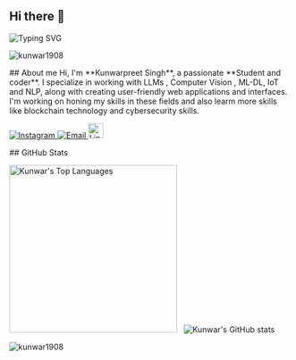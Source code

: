 ## Hi there 👋 
![Typing SVG](https://readme-typing-svg.demolab.com?font=Fira+Code&weight=900&size=40&repeat=false&vCenter=true&width=800&color=ff4f4f&lines=Kunwarpreet+Singh)
<p align="left"> <img src="https://komarev.com/ghpvc/?username=kunwar1908&label=Profile%20views&color=0e75b6&style=flat" alt="kunwar1908" /> </p>
## About me
Hi, I'm **Kunwarpreet Singh**, a passionate **Student and coder**. I specialize in working with LLMs , Computer Vision , ML-DL, IoT and NLP, along with creating user-friendly web applications and interfaces. I'm working on honing my skills in these fields and also learm more skills like blockchain technology and cybersecurity skills.

<p>
  <a href="https://www.instagram.com/kunwar1908/" target="_blank">
    <img src="https://img.shields.io/badge/Follow%20me%20on-Instagram-E4405F?style=for-the-badge&logo=instagram&logoColor=white" alt="Instagram">
  </a>
  <a href="mailto:kunwarpreet1908@gmail.com" target="_blank">
    <img src="https://img.shields.io/badge/Contact%20me%20on-Email-D14836?style=for-the-badge&logo=gmail&logoColor=white" alt="Email">
  </a>
  <a href="https://www.linkedin.com/in/kunwar1908/" target="_blank">
    <img src="https://img.shields.io/badge/Follow%20me%20on-Linkedin-0A66C2?" height='27' alt="LinkedIn" />
  </a>
</p>
## GitHub Stats
<p>
  <!-- Top Languages Card -->
<img src="http://github-readme-stats.vercel.app/api/top-langs/?username=kunwar1908&theme=aura&bg_color=0D1117&title_color=FF6600&icon_color=FF6600&text_color=cbf3f0&ring_color=FF6600" alt="Kunwar's Top Languages" width="300px"/>
  &nbsp;
  <!-- GitHub Stats Card -->
  <img src="https://github-readme-stats.vercel.app/api?username=kunwar1908&theme=aura&bg_color=0D1117&title_color=FF6600&icon_color=FF6600&text_color=cbf3f0&ring_color=FF6600" alt="Kunwar's GitHub stats" />
</p>
<p><img align="center" src="https://github-readme-streak-stats.herokuapp.com/?user=kunwar1908&" alt="kunwar1908" /></p>
<!--
**kunwar1908/kunwar1908** is a ✨ _special_ ✨ repository because its `README.md` (this file) appears on your GitHub profile.

Here are some ideas to get you started:

- 🔭 I’m currently working on ...
- 🌱 I’m currently learning ...
- 👯 I’m looking to collaborate on ...
- 🤔 I’m looking for help with ...
- 💬 Ask me about ...
- 📫 How to reach me: ...
- 😄 Pronouns: ...
- ⚡ Fun fact: ...
-->
